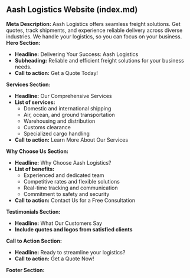 ## Aash Logistics Website (index.md)

**Meta Description:** Aash Logistics offers seamless freight solutions. Get quotes, track shipments, and experience reliable delivery across diverse industries. We handle your logistics, so you can focus on your business.
**Hero Section:**

* **Headline:** Delivering Your Success: Aash Logistics
* **Subheading:** Reliable and efficient freight solutions for your business needs.
* **Call to action:** Get a Quote Today!

**Services Section:**

* **Headline:** Our Comprehensive Services
* **List of services:**
    * Domestic and international shipping
    * Air, ocean, and ground transportation
    * Warehousing and distribution
    * Customs clearance
    * Specialized cargo handling
* **Call to action:** Learn More About Our Services

**Why Choose Us Section:**

* **Headline:** Why Choose Aash Logistics?
* **List of benefits:**
    * Experienced and dedicated team
    * Competitive rates and flexible solutions
    * Real-time tracking and communication
    * Commitment to safety and security
* **Call to action:** Contact Us for a Free Consultation

**Testimonials Section:**

* **Headline:** What Our Customers Say
* **Include quotes and logos from satisfied clients**

**Call to Action Section:**

* **Headline:** Ready to streamline your logistics?
* **Call to action:** Get a Quote Now!

**Footer Section:**
